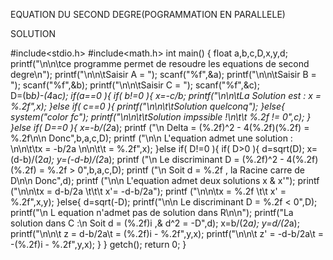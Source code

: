 EQUATION DU SECOND DEGRE(POGRAMMATION EN PARALLELE)


  SOLUTION
  

#include<stdio.h>
#include<math.h>
int main()
{
       float a,b,c,D,x,y,d;
       printf("\n\n\tce programme permet de resoudre les equations de second degre\n");
       printf("\n\n\tSaisir A = ");
       scanf("%f",&a);
       printf("\n\n\tSaisir B = ");
       scanf("%f",&b);
       printf("\n\n\tSaisir C = ");
       scanf("%f",&c);       
 D=(b*b)-(4*a*c);
       if(a==0 ){
            if( b!=0 ){
               x=-c/b;
               printf("\n\n\tLa Solution est : x = %.2f",x);
            }else if( c==0 ){
               printf("\n\n\t\tSolution quelconq"); 
            }else{
               system("color fc");
               printf("\n\n\t\tSolution impssible !\n\t\t %.2f != 0",c);
            }
       }else if( D==0 ){
               x=-b/(2*a);
               printf ("\n Delta = (%.2f)^2 - 4(%.2f)(%.2f) = %.2f\n\n Donc",b,a,c,D);
               printf ("\n\n L'equation admet une solution : \n\n\t\tx = -b/2a \n\n\t\t  = %.2f",x);
       }else if( D!=0 ){
               if( D>0 ){
                 d=sqrt(D); 
                 x=(d-b)/(2*a);
                 y=(-d-b)/(2*a);
                 printf ("\n Le discriminant D = (%.2f)^2 - 4(%.2f)(%.2f) = %.2f > 0",b,a,c,D);
                 printf ("\n Soit d = %.2f , la Racine carre de D\n\n Donc",d); 
                 printf ("\n\n L'equation admet deux solutions x & x'"); 
                 printf ("\n\n\tx = d-b/2a \t\t\t x'= -d-b/2a");
                 printf ("\n\n\tx = %.2f     \t\t x' = %.2f",x,y);
               }else{
                 d=sqrt(-D);
                 printf("\n\n Le discriminant D = %.2f < 0",D);
                 printf("\n L equation n'admet pas de solution dans R\n\n");
                 printf("La solution dans C :\n  Soit d = (%.2f)i ,& d^2 = -D",d);
                 x=b/(2*a);
                 y=d/(2*a);
                 printf("\n\n\t z  =  d-b/2a\t =  (%.2f)i - %.2f",y,x);
                 printf("\n\n\t z' = -d-b/2a\t = -(%.2f)i - %.2f",y,x);
               } 
       }
       getch();
       return 0;
}
